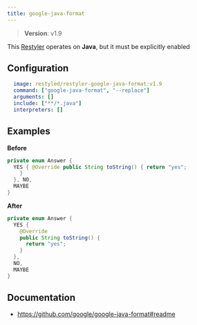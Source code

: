 ```yaml
---
title: google-java-format
---
```


> **Version**: v1.9

This [Restyler][source] operates on **Java**, but it must be explicitly enabled 

## Configuration

```yaml
  image: restyled/restyler-google-java-format:v1.9
  command: ["google-java-format", "--replace"]
  arguments: []
  include: ["**/*.java"]
  interpreters: []
```

## Examples

**Before**

```java
private enum Answer {
  YES { @Override public String toString() { return "yes";
    }
  }, NO,
  MAYBE
}

```

**After**

```java
private enum Answer {
  YES {
    @Override
    public String toString() {
      return "yes";
    }
  },
  NO,
  MAYBE
}

```


## Documentation

- https://github.com/google/google-java-format#readme

[source]: https://github.com/restyled-io/restylers/blob/main/google-java-format/info.yaml

